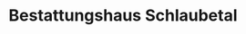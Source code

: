 ---
title: "Bestattungshaus Schlaubetal"
url: /muellrose/bestattungshaus-schlaubetal/
shop: Bestattungen
---